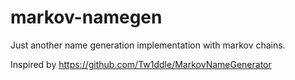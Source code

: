 # markov-namegen
Just another name generation implementation with markov chains.

Inspired by https://github.com/Tw1ddle/MarkovNameGenerator
